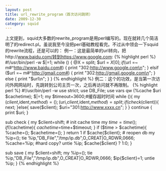 ```yaml
---
layout: post
title: url_rewrite_program（首次访问跳转）
date: 2009-12-30
category: squid
---
```


上文提到，squid大多数的rewrite_program是用perl编写的。现在就转几个简洁明了的redirect.pl。虽说我至今没把perl基础教程看完。不过从中领会一下squid的rewrite流程，还是可以的：
例一：这是最简单的url转向，把http://www.baidu.com/转到https://www.google.com:
{% highlight perl %}
#!/usr/bin/perl -w
$|=1;
while () {
    @X = split;
    $url = $X[0];
    if ($url =~ m#^http://www.baidu.com#) {
        print "302:http://www.google.com\n";
    } elsif ($url =~ m#^http://gmail.com#) {
        print "302:http://gmail.google.com\n";
    } else {
        print "$url\n";
    }
}
{% endhighlight %}
例二：这个的功效，是当第一次访问外网网站时，先跳转到公司主页一次，之后再访问就不再限制。
{% highlight perl %}
#!/usr/bin/perl -w
use strict;
use DB_File;
use vars qw (%cache $uri $cachetime);
$|=1;
my $timeout=3600;#缓存超时时间
while (){
    my ($client,$ident,$method)=();
    ($uri,$client,$ident,$method)=split;
    if (check($client)){
        next;
    }else{
        save($client);
        $uri="301:http://www.xxxx.cn";
    }
} continue {
    print $uri;
}

sub check {
    my $client=shift;
    # init cache time
    my $time=time();
    if (!$cachetime){
        $cachetime=$time+$timeout;
    }
    if ($time &gt; $cachetime){
        %cache=();
        $cachetime=();
    }
    return 1 if $cache{$client};
    # reopen db
    my %ip=();
    tie %ip,"DB_File","/tmp/ip.db",O_CREAT|O_RDWR,0666;
    %cache=%ip; #hard copy?
    untie %ip;
    $cache{$client} ? 1:0;
}

sub save {
    my $client=shift;
    my %ip=();
    tie %ip,"DB_File","/tmp/ip.db",O_CREAT|O_RDWR,0666;
    $ip{$client}=1;
    untie %ip;
}
{% endhighlight %}
